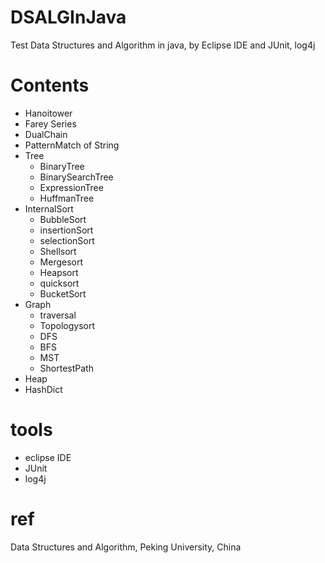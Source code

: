 DSALGInJava
===============

Test Data Structures and Algorithm in java, by Eclipse IDE and JUnit, log4j

# Contents

- Hanoitower
- Farey Series
- DualChain
- PatternMatch of String
- Tree
	- BinaryTree
	- BinarySearchTree
	- ExpressionTree
	- HuffmanTree
- InternalSort
	- BubbleSort
	- insertionSort
	- selectionSort
	- Shellsort
	- Mergesort
	- Heapsort
	- quicksort
	- BucketSort
- Graph
	- traversal
	- Topologysort
	- DFS
	- BFS
	- MST
	- ShortestPath
- Heap
- HashDict

# tools

- eclipse IDE
- JUnit
- log4j

# ref

Data Structures and Algorithm, Peking University, China